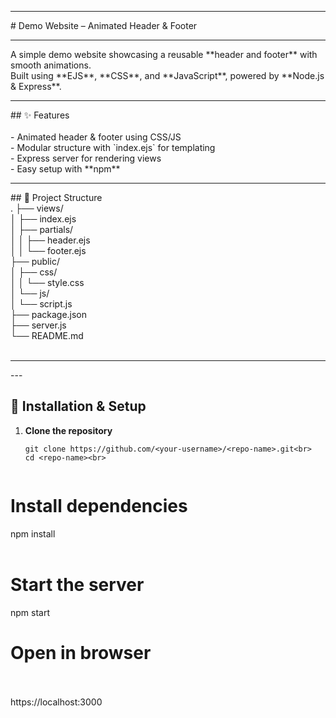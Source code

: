 <hr>
# Demo Website – Animated Header & Footer<br>
<hr>
A simple demo website showcasing a reusable **header and footer** with smooth animations.  <br>
Built using **EJS**, **CSS**, and **JavaScript**, powered by **Node.js & Express**.<br>


<hr>
## ✨ Features<br><br>
- Animated header & footer using CSS/JS<br>
- Modular structure with `index.ejs` for templating<br>
- Express server for rendering views<br>
- Easy setup with **npm**<br>


<hr>
## 📂 Project Structure

<br>
.
├── views/<br>
│ ├── index.ejs<br>
│ ├── partials/<br>
│ │ ├── header.ejs<br>
│ │ └── footer.ejs<br>
├── public/<br>
│ ├── css/<br>
│ │ └── style.css<br>
│ └── js/<br>
│ └── script.js<br>
├── package.json<br>
├── server.js<br>
└── README.md<br>
<br>

<hr>
---

## 🚀 Installation & Setup<br>

1. **Clone the repository**<br>
   ```bash<br>
   git clone https://github.com/<your-username>/<repo-name>.git<br>
   cd <repo-name><br>


# Install dependencies<br>
npm install
<br><br>
# Start the server<br>
npm start<br>

# Open in browser<br><br>
<link href ="https://localhost:3000">https://localhost:3000</link><br>

